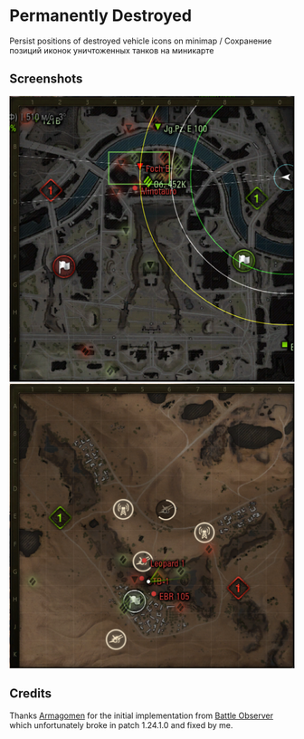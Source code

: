 # Permanently Destroyed

Persist positions of destroyed vehicle icons on minimap / Сохранение позиций иконок уничтоженных танков на миникарте

## Screenshots

<p align="center">
  <img src="./assets/preview-1.png" alt="Screenshot 1"/>
  <img src="./assets/preview-2.png" alt="Screenshot 2"/>
</p>

## Credits

Thanks [Armagomen](https://github.com/Armagomen) for the initial implementation from [Battle Observer](https://github.com/Armagomen/battle_observer) which unfortunately broke in patch 1.24.1.0 and fixed by me.
